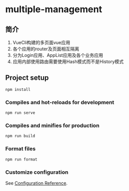 # multiple-management

## 简介

1. VueCli构建的多页面vue应用
2. 各个应用的router及页面相互隔离
3. 分为Login应用、AppList应用及各个业务应用
4. 应用内部使用路由需要使用Hash模式而不是History模式

## Project setup

```
npm install
```

### Compiles and hot-reloads for development

```
npm run serve
```

### Compiles and minifies for production

```
npm run build
```

### Format files

```
npm run format
```

### Customize configuration

See [Configuration Reference](https://cli.vuejs.org/config/).
